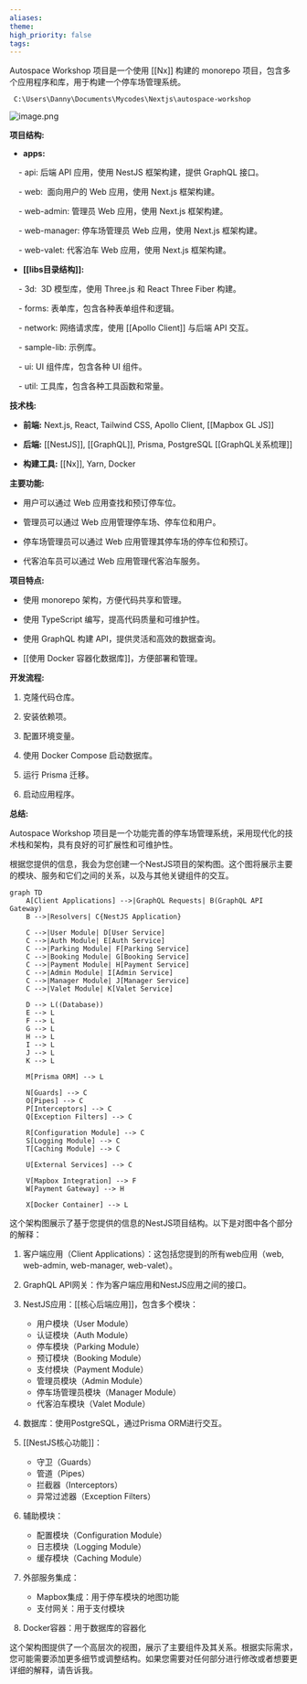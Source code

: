 ```yaml
---
aliases: 
theme: 
high_priority: false
tags:
---
```


Autospace Workshop 项目是一个使用 [[Nx]] 构建的 monorepo 项目，包含多个应用程序和库，用于构建一个停车场管理系统。

```
 C:\Users\Danny\Documents\Mycodes\Nextjs\autospace-workshop
```


![image.png](https://cdn.jsdelivr.net/gh/duanbiao2000/BlogGallery@main/picture/20240916150351.png)


**项目结构:**

- **apps:**

    - api: 后端 API 应用，使用 NestJS 框架构建，提供 GraphQL 接口。

    - web:  面向用户的 Web 应用，使用 Next.js 框架构建。

    - web-admin: 管理员 Web 应用，使用 Next.js 框架构建。

    - web-manager: 停车场管理员 Web 应用，使用 Next.js 框架构建。

    - web-valet: 代客泊车 Web 应用，使用 Next.js 框架构建。

- **[[libs目录结构]]:**

    - 3d:  3D 模型库，使用 Three.js 和 React Three Fiber 构建。

    - forms: 表单库，包含各种表单组件和逻辑。

    - network: 网络请求库，使用 [[Apollo Client]] 与后端 API 交互。

    - sample-lib: 示例库。

    - ui: UI 组件库，包含各种 UI 组件。

    - util: 工具库，包含各种工具函数和常量。

  

**技术栈:**

  

- **前端:** Next.js, React, Tailwind CSS, Apollo Client, [[Mapbox GL JS]]

- **后端:** [[NestJS]], [[GraphQL]], Prisma, PostgreSQL [[GraphQL关系梳理]]

- **构建工具:** [[Nx]], Yarn, Docker

  

**主要功能:**

  

- 用户可以通过 Web 应用查找和预订停车位。

- 管理员可以通过 Web 应用管理停车场、停车位和用户。

- 停车场管理员可以通过 Web 应用管理其停车场的停车位和预订。

- 代客泊车员可以通过 Web 应用管理代客泊车服务。

  

**项目特点:**

  

- 使用 monorepo 架构，方便代码共享和管理。

- 使用 TypeScript 编写，提高代码质量和可维护性。

- 使用 GraphQL 构建 API，提供灵活和高效的数据查询。

- [[使用 Docker 容器化数据库]]，方便部署和管理。

  

**开发流程:**

  

1. 克隆代码仓库。

2. 安装依赖项。

3. 配置环境变量。

4. 使用 Docker Compose 启动数据库。

5. 运行 Prisma 迁移。

6. 启动应用程序。

  
  

**总结:**

  

Autospace Workshop 项目是一个功能完善的停车场管理系统，采用现代化的技术栈和架构，具有良好的可扩展性和可维护性。


根据您提供的信息，我会为您创建一个NestJS项目的架构图。这个图将展示主要的模块、服务和它们之间的关系，以及与其他关键组件的交互。



```
graph TD
    A[Client Applications] -->|GraphQL Requests| B(GraphQL API Gateway)
    B -->|Resolvers| C{NestJS Application}
    
    C -->|User Module| D[User Service]
    C -->|Auth Module| E[Auth Service]
    C -->|Parking Module| F[Parking Service]
    C -->|Booking Module| G[Booking Service]
    C -->|Payment Module| H[Payment Service]
    C -->|Admin Module| I[Admin Service]
    C -->|Manager Module| J[Manager Service]
    C -->|Valet Module| K[Valet Service]
    
    D --> L((Database))
    E --> L
    F --> L
    G --> L
    H --> L
    I --> L
    J --> L
    K --> L
    
    M[Prisma ORM] --> L
    
    N[Guards] --> C
    O[Pipes] --> C
    P[Interceptors] --> C
    Q[Exception Filters] --> C
    
    R[Configuration Module] --> C
    S[Logging Module] --> C
    T[Caching Module] --> C
    
    U[External Services] --> C
    
    V[Mapbox Integration] --> F
    W[Payment Gateway] --> H
    
    X[Docker Container] --> L
```

这个架构图展示了基于您提供的信息的NestJS项目结构。以下是对图中各个部分的解释：

1. 客户端应用（Client Applications）：这包括您提到的所有web应用（web, web-admin, web-manager, web-valet）。

2. GraphQL API网关：作为客户端应用和NestJS应用之间的接口。

3. NestJS应用：[[核心后端应用]]，包含多个模块：
   - 用户模块（User Module）
   - 认证模块（Auth Module）
   - 停车模块（Parking Module）
   - 预订模块（Booking Module）
   - 支付模块（Payment Module）
   - 管理员模块（Admin Module）
   - 停车场管理员模块（Manager Module）
   - 代客泊车模块（Valet Module）

4. 数据库：使用PostgreSQL，通过Prisma ORM进行交互。

5. [[NestJS核心功能]]：
   - 守卫（Guards）
   - 管道（Pipes）
   - 拦截器（Interceptors）
   - 异常过滤器（Exception Filters）

6. 辅助模块：
   - 配置模块（Configuration Module）
   - 日志模块（Logging Module）
   - 缓存模块（Caching Module）

7. 外部服务集成：
   - Mapbox集成：用于停车模块的地图功能
   - 支付网关：用于支付模块

8. Docker容器：用于数据库的容器化

这个架构图提供了一个高层次的视图，展示了主要组件及其关系。根据实际需求，您可能需要添加更多细节或调整结构。如果您需要对任何部分进行修改或者想要更详细的解释，请告诉我。